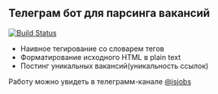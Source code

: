 ## Телеграм бот для парсинга вакансий

[![Build Status](https://travis-ci.com/risentveber/js_jobs_bot.svg?branch=master)](https://travis-ci.com/risentveber/js_jobs_bot)

* Наивное тегирование со словарем тегов
* Форматирование исходного HTML в plain text
* Постинг уникальных вакансий(уникальность ссылок)

Работу можно увидеть в телеграмм-канале [@jsjobs](https://t.me/jsjobs)